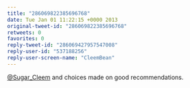 ```yaml
---
title: "286069822385696768"
date: Tue Jan 01 11:22:15 +0000 2013
original-tweet-id: "286069822385696768"
retweets: 0
favorites: 0
reply-tweet-id: "286069427957547008"
reply-user-id: "537188256"
reply-user-screen-name: "CleemBean"
---
```

<a href="https://twitter.com/Sugar_Cleem">@Sugar_Cleem</a> and choices made on good recommendations.
